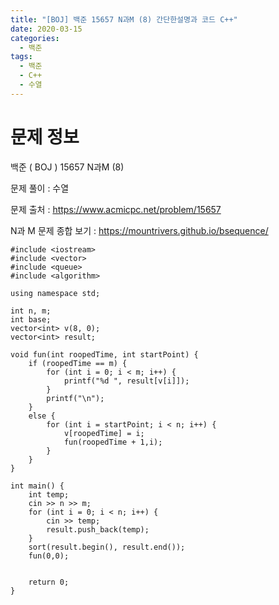 ```yaml
---
title: "[BOJ] 백준 15657 N과M (8) 간단한설명과 코드 C++"
date: 2020-03-15
categories: 
  - 백준
tags: 
  - 백준
  - C++
  - 수열
---
```

# 문제 정보
백준 ( BOJ ) 15657 N과M (8)

문제 풀이 : 수열

문제 출처 : https://www.acmicpc.net/problem/15657


N과 M 문제 종합 보기 : https://mountrivers.github.io/bsequence/

```
#include <iostream>
#include <vector>
#include <queue>
#include <algorithm>

using namespace std;

int n, m;
int base;
vector<int> v(8, 0);
vector<int> result;

void fun(int roopedTime, int startPoint) {
	if (roopedTime == m) {
		for (int i = 0; i < m; i++) {
			printf("%d ", result[v[i]]);
		}
		printf("\n");
	}
	else {
		for (int i = startPoint; i < n; i++) {
			v[roopedTime] = i;
			fun(roopedTime + 1,i);
		}
	}
}

int main() {
	int temp;
	cin >> n >> m;
	for (int i = 0; i < n; i++) {
		cin >> temp;
		result.push_back(temp);
	}
	sort(result.begin(), result.end());
	fun(0,0);


	return 0;
}
```

